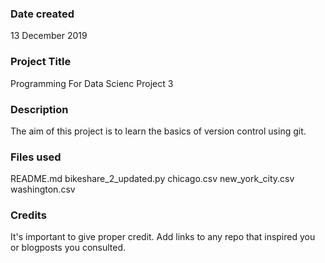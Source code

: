 ### Date created
13 December 2019

### Project Title
Programming For Data Scienc Project 3 

### Description
The aim of this project is to learn the basics of version control using git.  

### Files used
README.md
bikeshare_2_updated.py
chicago.csv
new_york_city.csv
washington.csv

### Credits
It's important to give proper credit. Add links to any repo that inspired you or blogposts you consulted.

